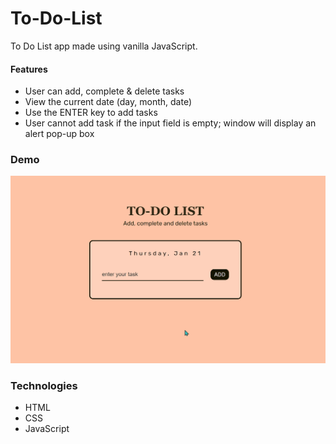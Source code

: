 # To-Do-List
To Do List app made using vanilla JavaScript. 

#### Features

- User can add, complete & delete tasks
- View the current date (day, month, date)
- Use the ENTER key to add tasks
- User cannot add task if the input field is empty; window will display an alert pop-up box

### Demo

![website demo](website-demo.gif)

### Technologies

- HTML
- CSS
- JavaScript